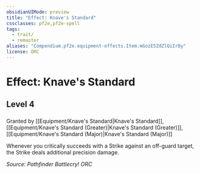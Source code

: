 ```yaml
---
obsidianUIMode: preview
title: "Effect: Knave's Standard"
cssclasses: pf2e,pf2e-spell
tags:
  - trait/
  - remaster
aliases: "Compendium.pf2e.equipment-effects.Item.mGozE5ZdZlQiIr8y"
license: ORC
---
```

# Effect: Knave's Standard
## Level 4
### 






Granted by [[Equipment/Knave's Standard|Knave's Standard]], [[Equipment/Knave's Standard (Greater)|Knave's Standard (Greater)]], [[Equipment/Knave's Standard (Major)|Knave's Standard (Major)]]

Whenever you critically succeeds with a Strike against an off-guard target, the Strike deals additional precision damage.

*Source: Pathfinder Battlecry!*
*ORC*